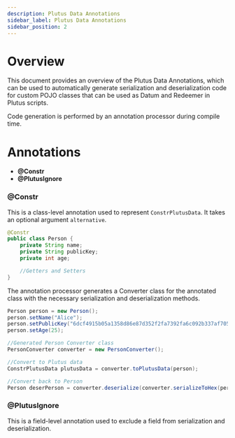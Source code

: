 ```yaml
---
description: Plutus Data Annotations
sidebar_label: Plutus Data Annotations
sidebar_position: 2
---
```


# Overview

This document provides an overview of the Plutus Data Annotations, which can be used to automatically generate serialization and deserialization code 
for custom POJO classes that can be used as Datum and Redeemer in Plutus scripts.

Code generation is performed by an annotation processor during compile time.

# Annotations

- **@Constr**
- **@PlutusIgnore**

### @Constr

This is a class-level annotation used to represent `ConstrPlutusData`. It takes an optional argument `alternative`.

```java
@Constr
public class Person {
    private String name;
    private String publicKey;
    private int age;

    //Getters and Setters
}
```

The annotation processor generates a Converter class for the annotated class with the necessary serialization and deserialization methods.

```java
Person person = new Person();
person.setName("Alice");
person.setPublicKey("6dcf4915b05a1358d86e87d352f2fa7392fa6c092b337af705b577822d06d17e");
person.setAge(25);

//Generated Person Converter class
PersonConverter converter = new PersonConverter();

//Convert to Plutus data
ConstrPlutusData plutusData = converter.toPlutusData(person);

//Convert back to Person
Person deserPerson = converter.deserialize(converter.serializeToHex(person));
```

### @PlutusIgnore

This is a field-level annotation used to exclude a field from serialization and deserialization.
